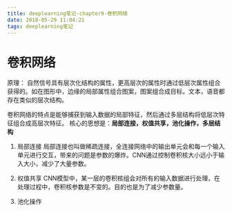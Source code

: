 ```yaml
---
title: deeplearning笔记-chapter9-卷积网络
date: 2018-05-29 11:04:21
tags: deeplearning笔记
---
```


# 卷积网络

原理：
自然信号具有层次化结构的属性，更高层次的属性时通过低层次属性组合获得的。如在图形中，边缘的局部属性组合图案，图案组合成目标。文本，语音都存在类似的层次结构。

卷积网络的特点是能够捕获到输入数据的局部特征，然后通过多层结构将低层次特征组合成高层次特征。
核心的思想是：**局部连接，权值共享，池化操作，多层结构**
1. 局部连接
局部连接也叫做稀疏连接，全连接网络中的输出单元会和每一个输入单元进行交互，带来的问题是参数的爆炸。CNN通过控制卷积核大小远小于输入大小，减少了大量参数。

2. 权值共享
CNN模型中，某一层的卷积核组会对所有的输入数据进行处理，在处理过程中，卷积核参数是不变的。目的也是为了减少参数量。

3. 池化操作

